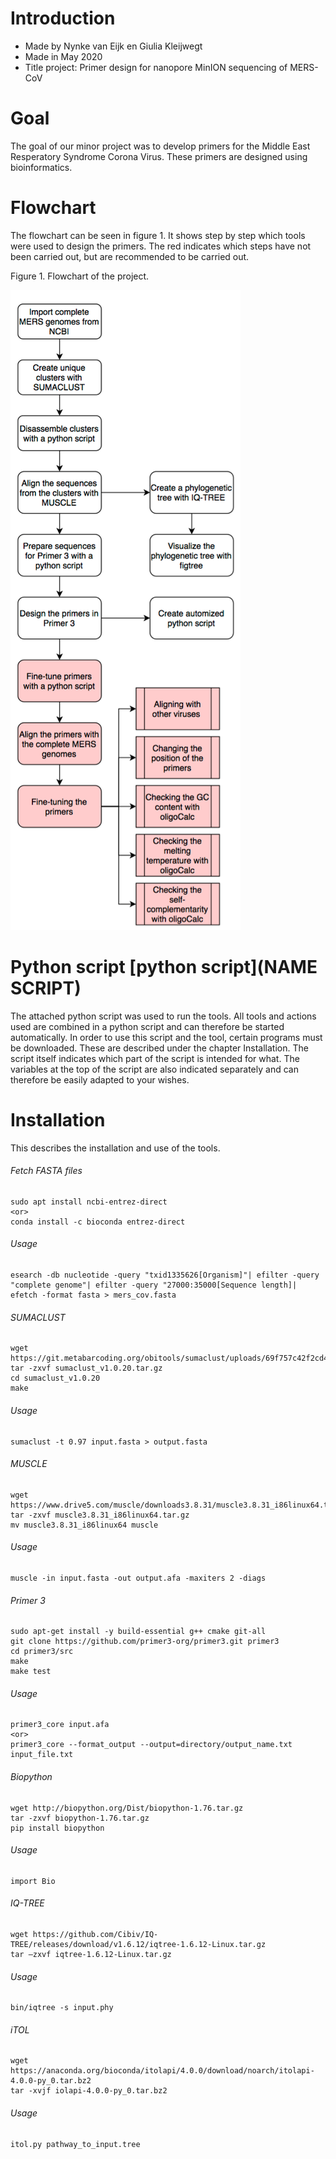 # Introduction 
* Made by Nynke van Eijk en Giulia Kleijwegt
* Made in May 2020
* Title project: Primer design for nanopore MinION sequencing of MERS-CoV

# Goal
The goal of our minor project was to develop primers for the Middle East Resperatory Syndrome Corona Virus. These primers are designed using bioinformatics.

# Flowchart
The flowchart can be seen in figure 1. It shows step by step which tools were used to design the primers. The red indicates which steps have not been carried out, but are recommended to be carried out.

Figure 1. Flowchart of the project.

![](Images/Flowchart.png)

# Python script [python script](NAME SCRIPT)
The attached python script was used to run the tools. All tools and actions used are combined in a python script and can therefore be started automatically. In order to use this script and the tool, certain programs must be downloaded. These are described under the chapter Installation. The script itself indicates which part of the script is intended for what. The variables at the top of the script are also indicated separately and can therefore be easily adapted to your wishes.

# Installation 
This describes the installation and use of the tools.

###### Fetch FASTA files
```
sudo apt install ncbi-entrez-direct
<or>
conda install -c bioconda entrez-direct 
```
###### Usage 
```
esearch -db nucleotide -query "txid1335626[Organism]"| efilter -query "complete genome"| efilter -query "27000:35000[Sequence length]| efetch -format fasta > mers_cov.fasta
```
###### SUMACLUST
```
wget https://git.metabarcoding.org/obitools/sumaclust/uploads/69f757c42f2cd45212c587e87c75a00f/sumaclust_v1.0.20.tar.gz  
tar -zxvf sumaclust_v1.0.20.tar.gz
cd sumaclust_v1.0.20
make
```
###### Usage
```
sumaclust -t 0.97 input.fasta > output.fasta
```
###### MUSCLE
```
wget https://www.drive5.com/muscle/downloads3.8.31/muscle3.8.31_i86linux64.tar.gz 
tar -zxvf muscle3.8.31_i86linux64.tar.gz
mv muscle3.8.31_i86linux64 muscle
```
###### Usage
```
muscle -in input.fasta -out output.afa -maxiters 2 -diags
```
###### Primer 3
```
sudo apt-get install -y build-essential g++ cmake git-all
git clone https://github.com/primer3-org/primer3.git primer3
cd primer3/src
make
make test
```
###### Usage
```
primer3_core input.afa
<or>
primer3_core --format_output --output=directory/output_name.txt input_file.txt
```
###### Biopython
```
wget http://biopython.org/Dist/biopython-1.76.tar.gz 
tar -zxvf biopython-1.76.tar.gz
pip install biopython
```
###### Usage
```
import Bio
```
###### IQ-TREE
```
wget https://github.com/Cibiv/IQ-TREE/releases/download/v1.6.12/iqtree-1.6.12-Linux.tar.gz
tar –zxvf iqtree-1.6.12-Linux.tar.gz
```
###### Usage
```
bin/iqtree -s input.phy
```
###### iTOL
```
wget https://anaconda.org/bioconda/itolapi/4.0.0/download/noarch/itolapi-4.0.0-py_0.tar.bz2
tar -xvjf iolapi-4.0.0-py_0.tar.bz2 
```
###### Usage
```
itol.py pathway_to_input.tree
```
